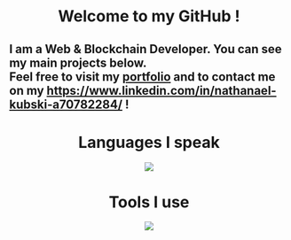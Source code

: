 <h1 align="center">Welcome to my GitHub !</h1>

<h2>I am a Web & Blockchain Developer. You can see my main projects below.<br/>Feel free to visit my <a href="https://nathanaelkubski.vercel.app/">portfolio</a> and to contact me on my <a href="">https://www.linkedin.com/in/nathanael-kubski-a70782284/</a> !</h2>

<h1 align="center">Languages I speak</h1>
<p align="center">
  <a href="https://skillicons.dev">
    <img src="https://skillicons.dev/icons?i=html, css, js, py, ts, react, solidity" />
  </a>
</p>

<h1 align="center">Tools I use</h1>
<p align="center">
  <a href="https://skillicons.dev">
    <img src="https://skillicons.dev/icons?i=github, vercel, mongodb, nextjs, ipfs" />
  </a>
</p>

<!--
**FunafutiTV/FunafutiTV** is a ✨ _special_ ✨ repository because its `README.md` (this file) appears on your GitHub profile.

Here are some ideas to get you started:

- 🔭 I’m currently working on ...
- 🌱 I’m currently learning ...
- 👯 I’m looking to collaborate on ...
- 🤔 I’m looking for help with ...
- 💬 Ask me about ...
- 📫 How to reach me: ...
- 😄 Pronouns: ...
- ⚡ Fun fact: ...
-->
